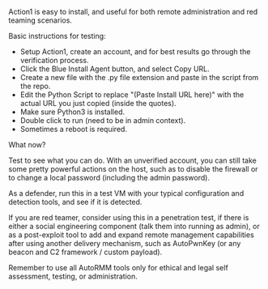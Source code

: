 Action1 is easy to install, and useful for both remote administration and red teaming scenarios.

Basic instructions for testing:

 - Setup Action1, create an account, and for best results go through the verification process.
 - Click the Blue Install Agent button, and select Copy URL.
 - Create a new file with the .py file extension and paste in the script from the repo.  
 - Edit the Python Script to replace "(Paste Install URL here)" with the actual URL you just copied (inside the quotes).
 - Make sure Python3 is installed.
 - Double click to run (need to be in admin context).
 - Sometimes a reboot is required.  

What now?

Test to see what you can do. With an unverified account, you can still take some pretty powerful actions on the host, such as to disable the firewall or to change a local password (including the admin password).

As a defender, run this in a test VM with your typical configuration and detection tools, and see if it is detected.

If you are red teamer, consider using this in a penetration test, if there is either a social engineering component (talk them into running as admin), or as a post-exploit tool to add and expand remote management capabilities after using another delivery mechanism, such as AutoPwnKey (or any beacon and C2 framework / custom payload).

Remember to use all AutoRMM tools only for ethical and legal self assessment, testing, or administration.
